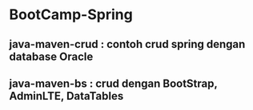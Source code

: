 # BootCamp-Spring
## java-maven-crud : contoh crud spring dengan database Oracle
## java-maven-bs : crud dengan BootStrap, AdminLTE, DataTables
